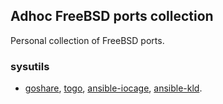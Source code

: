 ## Adhoc FreeBSD ports collection

Personal collection of FreeBSD ports.

### sysutils
- [goshare](https://gitlab.com/nihilism/ports/tree/adhoc/sysutils/goshare), [togo](https://gitlab.com/nihilism/ports/tree/adhoc/sysutils/togo), [ansible-iocage](https://gitlab.com/nihilism/ports/tree/adhoc/sysutils/ansible-iocage), [ansible-kld](https://gitlab.com/nihilism/ports/tree/adhoc/sysutils/ansible-kld).
